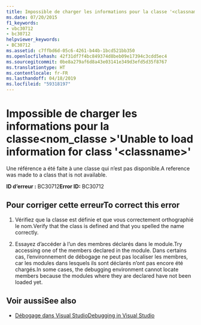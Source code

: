 ```yaml
---
title: Impossible de charger les informations pour la classe '<classname>'
ms.date: 07/20/2015
f1_keywords:
- vbc30712
- bc30712
helpviewer_keywords:
- BC30712
ms.assetid: c7ffbd6d-05c6-4261-b44b-1bcd521bb350
ms.openlocfilehash: 42f31df7f4bc849374d8beb09e17394c3cdd5ec4
ms.sourcegitcommit: 0be8a279af6d8a43e03141e349d3efd5d35f8767
ms.translationtype: HT
ms.contentlocale: fr-FR
ms.lasthandoff: 04/18/2019
ms.locfileid: "59318197"
---
```

# <a name="unable-to-load-information-for-class-classname"></a><span data-ttu-id="6c764-102">Impossible de charger les informations pour la classe\<nom_classe >'</span><span class="sxs-lookup"><span data-stu-id="6c764-102">Unable to load information for class '\<classname>'</span></span>
<span data-ttu-id="6c764-103">Une référence a été faite à une classe qui n’est pas disponible.</span><span class="sxs-lookup"><span data-stu-id="6c764-103">A reference was made to a class that is not available.</span></span>  
  
 <span data-ttu-id="6c764-104">**ID d’erreur :** BC30712</span><span class="sxs-lookup"><span data-stu-id="6c764-104">**Error ID:** BC30712</span></span>  
  
## <a name="to-correct-this-error"></a><span data-ttu-id="6c764-105">Pour corriger cette erreur</span><span class="sxs-lookup"><span data-stu-id="6c764-105">To correct this error</span></span>  
  
1. <span data-ttu-id="6c764-106">Vérifiez que la classe est définie et que vous correctement orthographié le nom.</span><span class="sxs-lookup"><span data-stu-id="6c764-106">Verify that the class is defined and that you spelled the name correctly.</span></span>  
  
2. <span data-ttu-id="6c764-107">Essayez d’accéder à l’un des membres déclarés dans le module.</span><span class="sxs-lookup"><span data-stu-id="6c764-107">Try accessing one of the members declared in the module.</span></span> <span data-ttu-id="6c764-108">Dans certains cas, l’environnement de débogage ne peut pas localiser les membres, car les modules dans lesquels ils sont déclarés n’ont pas encore été chargés.</span><span class="sxs-lookup"><span data-stu-id="6c764-108">In some cases, the debugging environment cannot locate members because the modules where they are declared have not been loaded yet.</span></span>  
  
## <a name="see-also"></a><span data-ttu-id="6c764-109">Voir aussi</span><span class="sxs-lookup"><span data-stu-id="6c764-109">See also</span></span>

- [<span data-ttu-id="6c764-110">Débogage dans Visual Studio</span><span class="sxs-lookup"><span data-stu-id="6c764-110">Debugging in Visual Studio</span></span>](/visualstudio/debugger/debugging-in-visual-studio)
